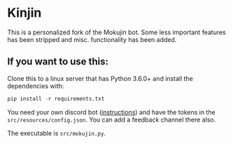 # Kinjin

This is a personalized fork of the Mokujin bot. Some less important features has been stripped and misc. functionality has been added.

## If you want to use this:

Clone this to a linux server that has Python 3.6.0+ and install the dependencies with:
```py
pip install -r requirements.txt
```
 
You need your own discord bot ([instructions](https://github.com/reactiflux/discord-irc/wiki/Creating-a-discord-bot-&-getting-a-token)) and have the tokens in the `src/resources/config.json`. You can add a feedback channel there also.


The executable is `src/mokujin.py`.

```
